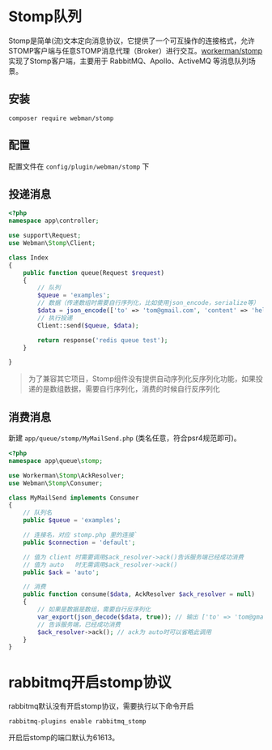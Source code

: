 # Stomp队列

Stomp是简单(流)文本定向消息协议，它提供了一个可互操作的连接格式，允许STOMP客户端与任意STOMP消息代理（Broker）进行交互。[workerman/stomp](https://github.com/walkor/stomp)实现了Stomp客户端，主要用于 RabbitMQ、Apollo、ActiveMQ 等消息队列场景。

## 安装
`composer require webman/stomp`

## 配置
配置文件在 `config/plugin/webman/stomp` 下

## 投递消息
```php
<?php
namespace app\controller;

use support\Request;
use Webman\Stomp\Client;

class Index
{
    public function queue(Request $request)
    {
        // 队列
        $queue = 'examples';
        // 数据（传递数组时需要自行序列化，比如使用json_encode，serialize等）
        $data = json_encode(['to' => 'tom@gmail.com', 'content' => 'hello']);
        // 执行投递
        Client::send($queue, $data);

        return response('redis queue test');
    }

}
```
> 为了兼容其它项目，Stomp组件没有提供自动序列化反序列化功能，如果投递的是数组数据，需要自行序列化，消费的时候自行反序列化

## 消费消息
新建 `app/queue/stomp/MyMailSend.php` (类名任意，符合psr4规范即可)。
```php
<?php
namespace app\queue\stomp;

use Workerman\Stomp\AckResolver;
use Webman\Stomp\Consumer;

class MyMailSend implements Consumer
{
    // 队列名
    public $queue = 'examples';

    // 连接名，对应 stomp.php 里的连接`
    public $connection = 'default';

    // 值为 client 时需要调用$ack_resolver->ack()告诉服务端已经成功消费
    // 值为 auto   时无需调用$ack_resolver->ack()
    public $ack = 'auto';

    // 消费
    public function consume($data, AckResolver $ack_resolver = null)
    {
        // 如果是数据是数组，需要自行反序列化
        var_export(json_decode($data, true)); // 输出 ['to' => 'tom@gmail.com', 'content' => 'hello']
        // 告诉服务端，已经成功消费
        $ack_resolver->ack(); // ack为 auto时可以省略此调用
    }
}
```


# rabbitmq开启stomp协议
rabbitmq默认没有开启stomp协议，需要执行以下命令开启
```
rabbitmq-plugins enable rabbitmq_stomp
```
开启后stomp的端口默认为61613。
